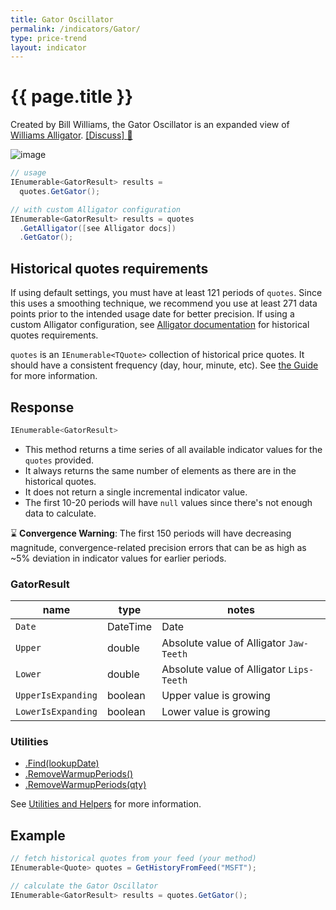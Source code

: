 ```yaml
---
title: Gator Oscillator
permalink: /indicators/Gator/
type: price-trend
layout: indicator
---
```


# {{ page.title }}

Created by Bill Williams, the Gator Oscillator is an expanded view of [Williams Alligator](../Alligator#content).
[[Discuss] :speech_balloon:]({{site.github.repository_url}}/discussions/385 "Community discussion about this indicator")

![image]({{site.baseurl}}/assets/charts/Gator.png)

```csharp
// usage
IEnumerable<GatorResult> results =
  quotes.GetGator();

// with custom Alligator configuration
IEnumerable<GatorResult> results = quotes
  .GetAlligator([see Alligator docs])
  .GetGator();
```

## Historical quotes requirements

If using default settings, you must have at least 121 periods of `quotes`. Since this uses a smoothing technique, we recommend you use at least 271 data points prior to the intended usage date for better precision.  If using a custom Alligator configuration, see [Alligator documentation](../Alligator#historical-quotes-requirements) for historical quotes requirements.

`quotes` is an `IEnumerable<TQuote>` collection of historical price quotes.  It should have a consistent frequency (day, hour, minute, etc).  See [the Guide]({{site.baseurl}}/guide/#historical-quotes) for more information.

## Response

```csharp
IEnumerable<GatorResult>
```

- This method returns a time series of all available indicator values for the `quotes` provided.
- It always returns the same number of elements as there are in the historical quotes.
- It does not return a single incremental indicator value.
- The first 10-20 periods will have `null` values since there's not enough data to calculate.

:hourglass: **Convergence Warning**: The first 150 periods will have decreasing magnitude, convergence-related precision errors that can be as high as ~5% deviation in indicator values for earlier periods.

### GatorResult

| name | type | notes
| -- |-- |--
| `Date` | DateTime | Date
| `Upper` | double | Absolute value of Alligator `Jaw-Teeth`
| `Lower` | double | Absolute value of Alligator `Lips-Teeth`
| `UpperIsExpanding` | boolean | Upper value is growing
| `LowerIsExpanding` | boolean | Lower value is growing

### Utilities

- [.Find(lookupDate)]({{site.baseurl}}/utilities#find-indicator-result-by-date)
- [.RemoveWarmupPeriods()]({{site.baseurl}}/utilities#remove-warmup-periods)
- [.RemoveWarmupPeriods(qty)]({{site.baseurl}}/utilities#remove-warmup-periods)

See [Utilities and Helpers]({{site.baseurl}}/utilities#utilities-for-indicator-results) for more information.

## Example

```csharp
// fetch historical quotes from your feed (your method)
IEnumerable<Quote> quotes = GetHistoryFromFeed("MSFT");

// calculate the Gator Oscillator
IEnumerable<GatorResult> results = quotes.GetGator();
```
